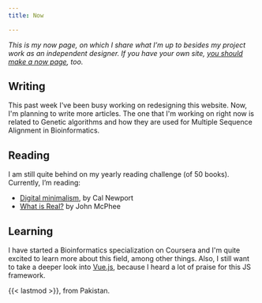 ```yaml
---
title: Now

---
```

_This is my now page, on which I share what I’m up to besides my project work as an independent designer. If you have your own site,_ [_you should make a now page_](https://nownownow.com/about)_, too._

## Writing

This past week I've been busy working on redesigning this website. Now, I'm planning to write more articles. The one that I'm working on right now is related to Genetic algorithms and how they are used for Multiple Sequence Alignment in Bioinformatics.

## Reading

I am still quite behind on my yearly reading challenge (of 50 books). Currently, I’m reading:

* [Digital minimalism](https://www.amazon.com/Digital-Minimalism-Choosing-Focused-Noisy/dp/0525536515 "Digital Minimalism"), by Cal Newport
* [What is Real?](https://www.amazon.com/What-Real-Unfinished-Meaning-Quantum/dp/0465096050 "What is Real?") by John McPhee

## Learning

I have started a Bioinformatics specialization on Coursera and I'm quite excited to learn more about this field, among other things. Also, I still want to take a deeper look into [Vue.js](https://vuejs.org/), because I heard a lot of praise for this JS framework.

{{< lastmod >}}, from Pakistan.